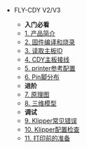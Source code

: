 * FLY-CDY V2/V3

  * **入门必看**
  * [1. 产品简介](/board/fly_cdy_v3/README.md)
  * [2. 固件编译和烧录](/board/fly_cdy_v3/flash.md)
  * [3. 读取主板ID](/board/fly_cdy_v3/usbid.md)
  * [4. CDY主板接线](/board/fly_cdy_v3/wiring.md)
  * [5. printer参考配置](/board/fly_cdy_v3/cfg.md)
  * [6. Pin脚分布](/board/fly_cdy_v3/pins.md)
  * **进阶**
  * [7. 原理图](/board/fly_cdy_v3/schematic.md)
  * [8. 三维模型](/board/fly_cdy_v3/3dmodel.md)
  * **调试**
  * [9. Klipper常见错误](/board/fly_e3_v2/klipper_erro.md)
  * [10. Klipper配置检查](/board/fly_e3_v2/klipper_check.md)
  * [11. 打印前的准备](/board/fly_e3_v2/print_prepare.md)
  
  

